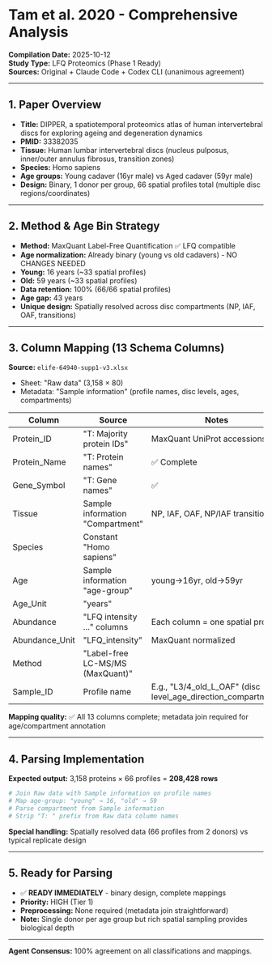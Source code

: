 # Tam et al. 2020 - Comprehensive Analysis

**Compilation Date:** 2025-10-12  
**Study Type:** LFQ Proteomics (Phase 1 Ready)  
**Sources:** Original + Claude Code + Codex CLI (unanimous agreement)

---

## 1. Paper Overview
- **Title:** DIPPER, a spatiotemporal proteomics atlas of human intervertebral discs for exploring ageing and degeneration dynamics
- **PMID:** 33382035
- **Tissue:** Human lumbar intervertebral discs (nucleus pulposus, inner/outer annulus fibrosus, transition zones)
- **Species:** Homo sapiens
- **Age groups:** Young cadaver (16yr male) vs Aged cadaver (59yr male)
- **Design:** Binary, 1 donor per group, 66 spatial profiles total (multiple disc regions/coordinates)

---

## 2. Method & Age Bin Strategy
- **Method:** MaxQuant Label-Free Quantification ✅ LFQ compatible
- **Age normalization:** Already binary (young vs old cadavers) - NO CHANGES NEEDED
- **Young:** 16 years (~33 spatial profiles)
- **Old:** 59 years (~33 spatial profiles)
- **Data retention:** 100% (66/66 spatial profiles)
- **Age gap:** 43 years
- **Unique design:** Spatially resolved across disc compartments (NP, IAF, OAF, transitions)

---

## 3. Column Mapping (13 Schema Columns)
**Source:** `elife-64940-supp1-v3.xlsx`
- Sheet: "Raw data" (3,158 × 80)
- Metadata: "Sample information" (profile names, disc levels, ages, compartments)

| Column | Source | Notes |
|--------|--------|-------|
| Protein_ID | "T: Majority protein IDs" | MaxQuant UniProt accessions |
| Protein_Name | "T: Protein names" | ✅ Complete |
| Gene_Symbol | "T: Gene names" | ✅ |
| Tissue | Sample information "Compartment" | NP, IAF, OAF, NP/IAF transitions |
| Species | Constant "Homo sapiens" | |
| Age | Sample information "age-group" | young→16yr, old→59yr |
| Age_Unit | "years" | |
| Abundance | "LFQ intensity ..." columns | Each column = one spatial profile |
| Abundance_Unit | "LFQ_intensity" | MaxQuant normalized |
| Method | "Label-free LC-MS/MS (MaxQuant)" | |
| Sample_ID | Profile name | E.g., "L3/4_old_L_OAF" (disc level_age_direction_compartment) |

**Mapping quality:** ✅ All 13 columns complete; metadata join required for age/compartment annotation

---

## 4. Parsing Implementation
**Expected output:** 3,158 proteins × 66 profiles = **208,428 rows**

```python
# Join Raw data with Sample information on profile names
# Map age-group: "young" → 16, "old" → 59
# Parse compartment from Sample information
# Strip "T: " prefix from Raw data column names
```

**Special handling:** Spatially resolved data (66 profiles from 2 donors) vs typical replicate design

---

## 5. Ready for Parsing
- ✅ **READY IMMEDIATELY** - binary design, complete mappings
- **Priority:** HIGH (Tier 1)
- **Preprocessing:** None required (metadata join straightforward)
- **Note:** Single donor per age group but rich spatial sampling provides biological depth

---

**Agent Consensus:** 100% agreement on all classifications and mappings.
